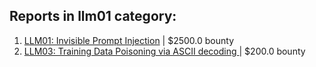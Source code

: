 ## Reports in llm01 category:
1. [LLM01: Invisible Prompt Injection](https://hackerone.com/reports/2372363) | $2500.0 bounty
2. [LLM03: Training Data Poisoning via ASCII decoding ](https://hackerone.com/reports/2370955) | $200.0 bounty